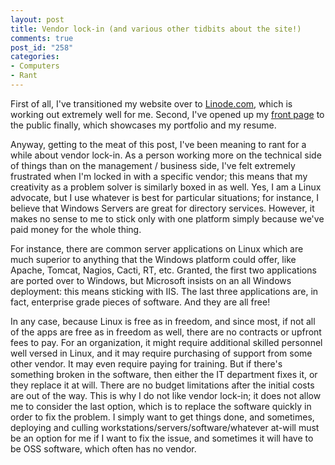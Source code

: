 ```yaml
--- 
layout: post
title: Vendor lock-in (and various other tidbits about the site!)
comments: true
post_id: "258"
categories:
- Computers
- Rant
---
```

<p>First of all, I've transitioned my website over to <a href="http://www.linode.com/?r=8bc45a7ce694f24356ff5e8e62177650598f9ab1">Linode.com</a>, which is working out extremely well for me.  Second, I've opened up my <a href="http://www.redbluemagenta.com">front page</a> to the public finally, which showcases my portfolio and my resume.</p>

<p>Anyway, getting to the meat of this post, I've been meaning to rant for a while about vendor lock-in.  As a person working more on the technical side of things than on the management / business side, I've felt extremely frustrated when I'm locked in with a specific vendor; this means that my creativity as a problem solver is similarly boxed in as well.  Yes, I am a Linux advocate, but I use whatever is best for particular situations; for instance, I believe that Windows Servers are great for directory services.  However, it makes no sense to me to stick only with one platform simply because we've paid money for the whole thing.</p>

<p>For instance, there are common server applications on Linux which are much superior to anything that the Windows platform could offer, like Apache, Tomcat, Nagios, Cacti, RT, etc.  Granted, the first two applications are ported over to Windows, but Microsoft insists on an all Windows deployment: this means sticking with IIS.  The last three applications are, in fact, enterprise grade pieces of software.  And they are all free!</p>

<p>In any case, because Linux is free as in freedom, and since most, if not all of the apps are free as in freedom as well, there are no contracts or upfront fees to pay.  For an organization, it might require additional skilled personnel well versed in Linux, and it may require purchasing of support from some other vendor.  It may even require paying for training.  But if there's something broken in the software, then either the IT department fixes it, or they replace it at will.  There are no budget limitations after the initial costs are out of the way.  This is why I do not like vendor lock-in; it does not allow me to consider the last option, which is to replace the software quickly in order to fix the problem.  I simply want to get things done, and sometimes, deploying and culling workstations/servers/software/whatever at-will must be an option for me if I want to fix the issue, and sometimes it will have to be OSS software, which often has no vendor.</p>
